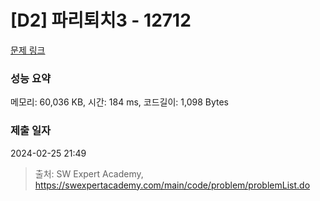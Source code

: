 # [D2] 파리퇴치3 - 12712 

[문제 링크](https://swexpertacademy.com/main/code/problem/problemDetail.do?contestProbId=AXuARWAqDkQDFARa) 

### 성능 요약

메모리: 60,036 KB, 시간: 184 ms, 코드길이: 1,098 Bytes

### 제출 일자

2024-02-25 21:49



> 출처: SW Expert Academy, https://swexpertacademy.com/main/code/problem/problemList.do